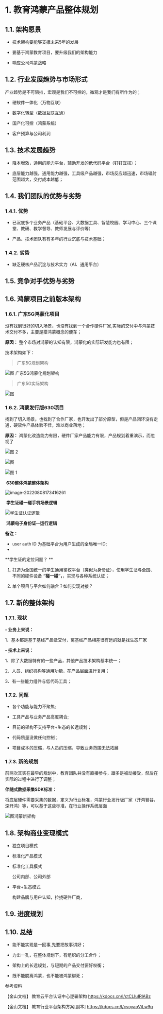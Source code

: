 # 1. 教育鸿蒙产品整体规划

## 1.1. 架构愿景

- 技术架构要能够支撑未来5年的发展

- 要基于鸿蒙教育项目，要升级我们的架构能力

- 响应公司鸿蒙战略

## 1.2. 行业发展趋势与市场形式

产业趋势是不可阻挡，宏观是我们不可控的，微观才是我们有所作为的；

- 硬软件一体化（万物互联）
  
- 数字化转型（数据互联互通）
  
- 国产化可控（鸿蒙系统）
  
- 客户预算与公司利润

## 1.3. 技术发展趋势

- 降本增效，通用的能力平台，辅助开发的低代码平台（钉钉宜搭）；
  
- 底层能力越强，通用能力越强，工具级产品越强，市场反应越迅速，市场辐射范围越大，交付成本越低；

## 1.4. 我们团队的优势与劣势

### 1.4.1. 优势

- 已沉底多个业务产品（基础平台、大数据工具、智慧校园、学习中心、三个课堂、教研、教学督导、教师发展与评价等）
  
- 产品、技术团队有有多年的行业沉底与技术基础；

### 1.4.2. 劣势

- 缺乏硬核产品沉淀与技术实力（AI、通用平台）
  
## 1.5. 竞争对手优势与劣势

## 1.6. 鸿蒙项目之前版本架构

### 1.6.1. 广东5G鸿蒙化项目

没有找到很好的切入场景，也没有找到一个合作硬件厂家,实际的交付中与鸿蒙技术交付不多，主要是搭鸿蒙概念的便车；

**原因：** 整个市场对鸿蒙的认知有限，鸿蒙化的实际研发能力也有限；

技术架构如下：

> 广东5G规划架构

![图 广东5G鸿蒙化规划架构](../../images/8a6d28515a737e671342c762bfa5e4693e635f7c921e6517dad8e5d686cab068.png)  

> 广东5G实际架构

![图 ](../../images/920610ab6b4359be91942a475be4d067103dda0ea682753d4092914f059c1a84.png)  

### 1.6.2. 鸿蒙发行版630项目

找到了切入场景，也找到了合作厂家，也开发出了部分原型，但是产品闭环没有走通，硬软件产品体验不佳，难以商业落地；

**原因：** 鸿蒙化改造能力有限，硬件厂家产品能力有限，产品规划着重演示，而忽视了

![图 2](../../images/cd6a610ee02615c7b5e5b4c80d7afd21624a77a959586dc630d012bfe08900ec.png)  

![图 ](../../images/3c640a86d15c98e679efc294847fb306250634965e93541ad0f7244ceae7e904.png)  

![图 1](../../images/5354843ca94441d27d0e20120b25bafeb7837403ccaefe0f2a1775006a157cde.png)  

​                                                                                                   **630整体鸿蒙整体架构**



![image-20220808173416261](D:\code\doc\zgdoc_management\docs\05_product\images\学生证碰一碰手机场景.png)

​                                                                                     **学生证碰一碰手机场景逻辑**



![学生证认证逻辑](drawio/鸿蒙学生证方案-执行逻辑.svg)

​                                                                                                    **鸿蒙电子身份证--运行逻辑**

**备注：**

- user auth ID 为基础平台为用户生成的全局唯一ID;
- 





**学生证的定位问题？ ** 

1. 打造为全国统一的学生通用鉴权平台（类似为身份证），使用学生证与全国、不同的硬件设备 **“碰一碰”，**，实现与各种系统认证；

2. 单个项目与平台如何融合？如何实现对接？

   

## 1.7. 新的整体架构

### 1.7.1. 现状

**- 业务上来说：**

  1、基本都是基于基线产品做交付，离基线产品相差很有远的就是找生态厂家

**- 技术上来说：**

  1、除了大数据特有的一些产品，其他产品技术架构基本统一；

  2、人员、组织机构等通用功能，在产品层面进行复用；

  3、有一些能力组件与低代码工具；

### 1.7.2. 问题

- 各个功能与能力不聚焦;
  
- 工具产品与业务产品高度耦合;
  
- 目前的架构不支持平台+生态的长远规划；
  
- 代码质量没做任何控制；
  
- 项目成本的压缩，与人员的压缩，导致业务范围无法拓展

### 1.7.3. 新的规划

前两次其实在最早的规划中，教育团队并没有直接参与，跟多是被动接受，然后在实际的过程中进行了调整；

**伴随式数据采集SDK标准：**

将底层硬件需要采集的数据，定义为行业标准，鸿蒙行业发行版厂家（开鸿智谷，深开鸿）等，可以基于这些标准，在行业操作系统层面

![图鸿蒙新架构](drawio/鸿蒙教育产品整体架构规划.drawio.svg)

## 1.8. 架构商业变现模式

- 独立项目模式
  
- 标准化产品模式
  
- 标准化工具模式
  
  公司内部、公司外部

- 平台+生态模式
  
  构建品牌与用户认知，拉拢硬件厂商，
  
## 1.9. 进度规划

## 1.10. 总结

- 能不能实现是一回事,先要把故事讲好；

- 力出一孔，在整体规划下，有组织的分工合作；
  
- 架构上的长远规划，与短期的产品交付要好权衡；
  
- 既不能脱离鸿蒙，也不能被鸿蒙绑死；



参考资料

【金山文档】 教育云平台认证中心逻辑架构
https://kdocs.cn/l/ctCLIuIRlABz



【金山文档】 教育行业平台架构方案[副本]
https://kdocs.cn/l/cvoyaoViLw9q

